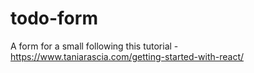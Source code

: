 # todo-form
A form for a small following this tutorial - https://www.taniarascia.com/getting-started-with-react/
